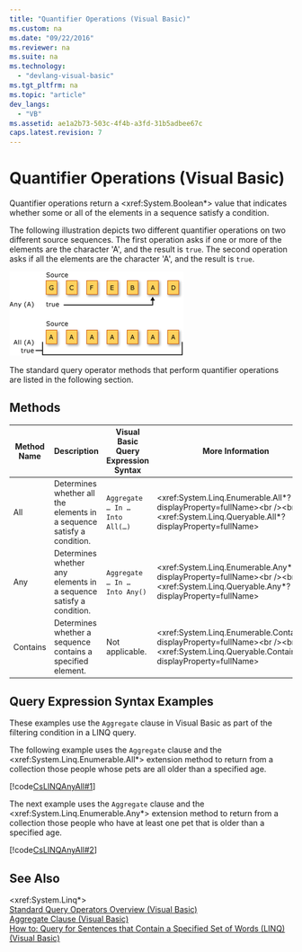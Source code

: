 ```yaml
---
title: "Quantifier Operations (Visual Basic)"
ms.custom: na
ms.date: "09/22/2016"
ms.reviewer: na
ms.suite: na
ms.technology: 
  - "devlang-visual-basic"
ms.tgt_pltfrm: na
ms.topic: "article"
dev_langs: 
  - "VB"
ms.assetid: ae1a2b73-503c-4f4b-a3fd-31b5adbee67c
caps.latest.revision: 7
---
```

# Quantifier Operations (Visual Basic)
Quantifier operations return a \<xref:System.Boolean*> value that indicates whether some or all of the elements in a sequence satisfy a condition.  
  
 The following illustration depicts two different quantifier operations on two different source sequences. The first operation asks if one or more of the elements are the character 'A', and the result is `true`. The second operation asks if all the elements are the character 'A', and the result is `true`.  
  
 ![LINQ Quantifier Operations](../vs140/media/linq_quantifier.png "LINQ_Quantifier")  
  
 The standard query operator methods that perform quantifier operations are listed in the following section.  
  
## Methods  
  
|Method Name|Description|Visual Basic Query Expression Syntax|More Information|  
|-----------------|-----------------|------------------------------------------|----------------------|  
|All|Determines whether all the elements in a sequence satisfy a condition.|`Aggregate … In … Into All(…)`|\<xref:System.Linq.Enumerable.All*?displayProperty=fullName>\<br />\<br /> \<xref:System.Linq.Queryable.All*?displayProperty=fullName>|  
|Any|Determines whether any elements in a sequence satisfy a condition.|`Aggregate … In … Into Any()`|\<xref:System.Linq.Enumerable.Any*?displayProperty=fullName>\<br />\<br /> \<xref:System.Linq.Queryable.Any*?displayProperty=fullName>|  
|Contains|Determines whether a sequence contains a specified element.|Not applicable.|\<xref:System.Linq.Enumerable.Contains*?displayProperty=fullName>\<br />\<br /> \<xref:System.Linq.Queryable.Contains*?displayProperty=fullName>|  
  
## Query Expression Syntax Examples  
 These examples use the `Aggregate` clause in Visual Basic as part of the filtering condition in a LINQ query.  
  
 The following example uses the `Aggregate` clause and the \<xref:System.Linq.Enumerable.All*> extension method to return from a collection those people whose pets are all older than a specified age.  
  
 [!code[CsLINQAnyAll#1](../vs140/codesnippet/VisualBasic/quantifier-operations--visual-basic-_1.vb)]  
  
 The next example uses the `Aggregate` clause and the \<xref:System.Linq.Enumerable.Any*> extension method to return from a collection those people who have at least one pet that is older than a specified age.  
  
 [!code[CsLINQAnyAll#2](../vs140/codesnippet/VisualBasic/quantifier-operations--visual-basic-_2.vb)]  
  
## See Also  
 \<xref:System.Linq*>   
 [Standard Query Operators Overview (Visual Basic)](../vs140/standard-query-operators-overview--visual-basic-.md)   
 [Aggregate Clause (Visual Basic)](../vs140/aggregate-clause--visual-basic-.md)   
 [How to: Query for Sentences that Contain a Specified Set of Words (LINQ) (Visual Basic)](../vs140/how-to--query-for-sentences-that-contain-a-specified-set-of-words--linq---visual-basic-.md)